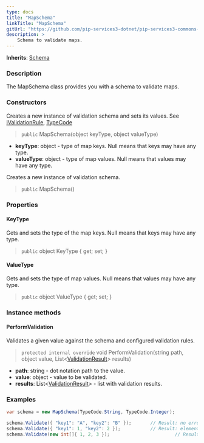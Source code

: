 ```yaml
---
type: docs
title: "MapSchema"
linkTitle: "MapSchema"
gitUrl: "https://github.com/pip-services3-dotnet/pip-services3-commons-dotnet"
description: >
    Schema to validate maps.
---
```


**Inherits**: [Schema](../schema)

### Description

The MapSchema class provides you with a schema to validate maps.

### Constructors
Creates a new instance of validation schema and sets its values.
See [IValidationRule](../ivalidation_rule), [TypeCode](../convert/type_code)

> `public` MapSchema(object keyType, object valueType)

- **keyType**: object  - type of map keys. Null means that keys may have any type.
- **valueType**: object  - type of map values. Null means that values may have any type.

Creates a new instance of validation schema.

> `public` MapSchema()


### Properties

#### KeyType
Gets and sets the type of the map keys.
Null means that keys may have any type.
> `public` object KeyType { get; set; }

#### ValueType
Gets and sets the type of map values.
Null means that values may have any type.

> `public` object ValueType { get; set; }



### Instance methods


#### PerformValidation
Validates a given value against the schema and configured validation rules.

> `protected internal override` void PerformValidation(string path, object value, List<[ValidationResult](../validation_result)> results)

- **path**: string - dot notation path to the value.
- **value**: object - value to be validated.
- **results**: List<[ValidationResult](../validation_result)> - list with validation results.


### Examples
```cs
var schema = new MapSchema(TypeCode.String, TypeCode.Integer);

schema.Validate({ "key1": "A", "key2": "B" });       // Result: no errors
schema.Validate({ "key1": 1, "key2": 2 });           // Result: element type mismatch
schema.Validate(new int[]{ 1, 2, 3 });                        // Result: type mismatch
```
